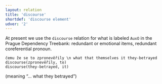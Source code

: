 ```yaml
---
layout: relation
title: 'discourse'
shortdef: 'discourse element'
udver: '2'
---
```


At present we use the `discourse` relation for what is labeled `AuxO` in the Prague Dependency Treebank:
redundant or emotional items, redundant coreferential pronoun.

~~~ sdparse
čemu že se to zpronevěřily \n what that themselves it they-betrayed
discourse(zpronevěřily, to)
discourse(they-betrayed, it)
~~~
(meaning “… what they betrayed”)
<!-- Interlanguage links updated Út zář 29 20:23:29 CEST 2020 -->
